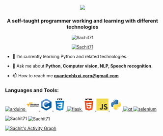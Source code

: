 <p align="center"><img src=https://readme-typing-svg.herokuapp.com?font=Calibri&color=%23259076&size=26&lines=Hello+there%F0%9F%91%8B%2CI'm+Sachit></p>
<h3 align="center">A self-taught programmer working and learning with different technologies</h3>

<p align="center"> <img src="https://komarev.com/ghpvc/?username=Sachit71&label=Profile%20views&color=0e75b6&style=flat" alt="Sachit71" /> </p>

<p align="center"> <a href="https://github.com/ryo-ma/github-profile-trophy"><img src="https://github-profile-trophy.vercel.app/?username=Sachit71" alt="Sachit71" /></a> </p>

- 🌱 I’m currently learning Python and related technologies.

- 💬 Ask me about **Python, Computer vision, NLP, Speech recognition.**

- 📫 How to reach me **quantechlxxi.corp@gmail.com**


<h3 align="left">Languages and Tools:</h3>
<p align="left"> </a> <a href="https://www.arduino.cc/" target="_blank"> <img src="https://cdn.worldvectorlogo.com/logos/arduino-1.svg" alt="arduino" width="40" height="40"/> </a> <a href="https://aws.amazon.com" target="_blank"> <img src="https://raw.githubusercontent.com/devicons/devicon/master/icons/amazonwebservices/amazonwebservices-original-wordmark.svg" alt="aws" width="40" height="40"/> </a> <a href="https://www.cprogramming.com/" target="_blank"> <img src="https://raw.githubusercontent.com/devicons/devicon/master/icons/c/c-original.svg" alt="c" width="40" height="40"/> </a> <a href="https://www.w3schools.com/css/" target="_blank"> <img src="https://raw.githubusercontent.com/devicons/devicon/master/icons/css3/css3-original-wordmark.svg" alt="css3" width="40" height="40"/> </a> <a href="https://flask.palletsprojects.com/" target="_blank"> <img src="https://www.vectorlogo.zone/logos/pocoo_flask/pocoo_flask-icon.svg" alt="flask" width="40" height="40"/> </a>  <a href="https://www.w3.org/html/" target="_blank"> <img src="https://raw.githubusercontent.com/devicons/devicon/master/icons/html5/html5-original-wordmark.svg" alt="html5" width="40" height="40"/> </a> <a href="https://developer.mozilla.org/en-US/docs/Web/JavaScript" target="_blank"> <img src="https://raw.githubusercontent.com/devicons/devicon/master/icons/javascript/javascript-original.svg" alt="javascript" width="40" height="40"/> </a> <a href="https://www.python.org" target="_blank"> <img src="https://raw.githubusercontent.com/devicons/devicon/master/icons/python/python-original.svg" alt="python" width="40" height="40"/> </a> <a href="https://www.qt.io/" target="_blank"> <img src="https://upload.wikimedia.org/wikipedia/commons/0/0b/Qt_logo_2016.svg" alt="qt" width="40" height="40"/> </a> <a href="https://www.selenium.dev" target="_blank"> <img src="https://raw.githubusercontent.com/detain/svg-logos/780f25886640cef088af994181646db2f6b1a3f8/svg/selenium-logo.svg" alt="selenium" width="40" height="40"/> </a>  </p>

<p><img align="left" src="https://github-readme-stats.vercel.app/api/top-langs?username=Sachit71&show_icons=true&locale=en&layout=compact&theme=gotham" alt="Sachit71" /></p>

<p>&nbsp;<img align="center" src="https://github-readme-stats.vercel.app/api?username=Sachit71&show_icons=true&locale=en&theme=gotham" alt="Sachit71" /></p>



<a href="https://github.com/ashutosh00710/github-readme-activity-graph"><img alt="Sachit's Activity Graph" src="https://activity-graph.herokuapp.com/graph?username=Sachit71&bg_color=0d1117&color=00916d&line=2aa788&point=FFFFFF&hide_border=true" /></a>
